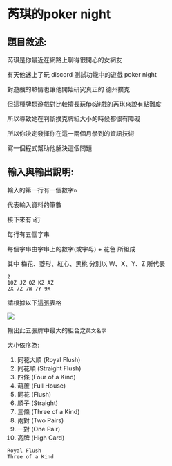 # 芮琪的poker night
## 題目敘述:

芮琪是你最近在網路上聊得很開心的女網友

有天他迷上了玩 discord 測試功能中的遊戲 poker night

對遊戲的熱情也讓他開始研究真正的 德州撲克

但這種牌類遊戲對比較擅長玩fps遊戲的芮琪來說有點難度

所以導致她在判斷撲克牌組大小的時候都很有障礙

所以你決定發揮你在這一兩個月學到的資訊技術

寫一個程式幫助他解決這個問題


## 輸入與輸出說明:

輸入的第一行有一個數字`n`

代表輸入資料的筆數

接下來有`n`行

每行有五個字串

每個字串由字串上的數字(或字母) + 花色 所組成

其中 梅花、菱形、紅心、黑桃 分別以  W、X、Y、Z  所代表

```
2
10Z JZ QZ KZ AZ
2X 7Z 7W 7Y 9X
```


請根據以下這張表格

![](https://encrypted-tbn0.gstatic.com/images?q=tbn:ANd9GcRBzuHHIPEm1J7OmR4C1779oJ6ruUEXUddADoSc-OJ0zJwbw__jGdhtH1Wv2Z4GK2rlgy0&usqp=CAU)

輸出此五張牌中最大的組合之`英文名字`

大小依序為:
1. 同花大順 (Royal Flush)
2. 同花順 (Straight Flush)
3. 四條 (Four of a Kind)
4. 葫蘆 (Full House)
5. 同花 (Flush)
6. 順子 (Straight)
7. 三條 (Three of a Kind)
8. 兩對 (Two Pairs)
9. 一對 (One Pair)
10. 高牌 (High Card)


```
Royal Flush
Three of a Kind
```